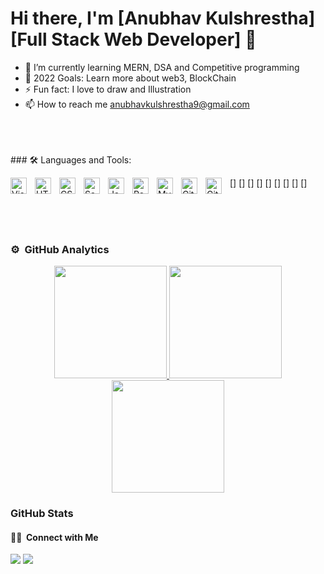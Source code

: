 # Hi there, I'm [Anubhav Kulshrestha][Full Stack Web Developer] 👋 

- 🌱 I’m currently learning MERN, DSA and Competitive programming
- 🥅 2022 Goals: Learn more about web3, BlockChain
- ⚡ Fun fact: I love to draw and Illustration
- 📫 How to reach me anubhavkulshrestha9@gmail.com


</br>
</br>
</br>
### 🛠 Languages and Tools: 

[<img align="left" alt="Visual Studio Code" width="26px" src="https://cdn.jsdelivr.net/gh/devicons/devicon/icons/vscode/vscode-original.svg" style="padding-right:10px;" />]
[<img align="left" alt="HTML5" width="26px" src="https://cdn.jsdelivr.net/gh/devicons/devicon/icons/html5/html5-original.svg" style="padding-right:10px;" />]
[<img align="left" alt="CSS3" width="26px" src="https://cdn.jsdelivr.net/gh/devicons/devicon/icons/css3/css3-original.svg" style="padding-right:10px;" />]
[<img align="left" alt="Sass" width="26px" src="https://cdn.jsdelivr.net/gh/devicons/devicon/icons/sass/sass-original.svg" style="padding-right:10px;" />]
[<img align="left" alt="JavaScript" width="26px" src="https://cdn.jsdelivr.net/gh/devicons/devicon/icons/javascript/javascript-original.svg" style="padding-right:10px;" />]
[<img align="left" alt="React" width="26px" src="https://cdn.jsdelivr.net/gh/devicons/devicon/icons/react/react-original.svg" style="padding-right:10px;" />]
[<img align="left" alt="MySQL" width="26px" src="https://cdn.jsdelivr.net/gh/devicons/devicon/icons/mysql/mysql-original.svg" style="padding-right:10px;" />]
[<img align="left" alt="Git" width="26px" src="https://cdn.jsdelivr.net/gh/devicons/devicon/icons/git/git-original.svg" style="padding-right:10px;" />]
[<img align="left" alt="GitHub" width="26px" src="https://user-images.githubusercontent.com/3369400/139447912-e0f43f33-6d9f-45f8-be46-2df5bbc91289.png" style="padding-right:10px;" />]

</br>
</br>
</br>
<!-- <details>
  <summary>:zap: Recent GitHub Activity</summary> -->
  
### ⚙️ &nbsp;GitHub Analytics

<p align="center">
<a href="https://github.com/anubhavkulshresthagit">
  <img height="180em" src="https://github-readme-stats-eight-theta.vercel.app/api?username=anubhavkulshresthagit&show_icons=true&theme=algolia&include_all_commits=true&count_private=true"/>
  <img height="180em" src="https://github-readme-stats-eight-theta.vercel.app/api/top-langs/?username=anubhavkulshresthagit&layout=compact&langs_count=8&theme=algolia"/>
  <img height="180em" src="https://github-readme-streak-stats.herokuapp.com/?user=anubhavkulshresthagit&theme=tokyonight"/>	
</a>
</p>




<!-- </details>

<details> -->
### GitHub Stats
<p>

#### 🤝🏻 &nbsp;Connect with Me

<a href="https://www.linkedin.com/in/anubhav-kulshrestha-b318521a6/"><img src="https://img.shields.io/badge/-anubhavkulshresthagit-0077B5?style=flat&logo=Linkedin&logoColor=white"/></a>
<a href="mailto:anubhavkulshrestha9@gmail.com"><img src="https://img.shields.io/badge/-anubhavkulshrestha9@gmail.com-D14836?style=flat&logo=Gmail&logoColor=white"></a>
</p>
<!-- <p align="center"><img align="center" src="https://github-readme-streak-stats.herokuapp.com/?user=UtkarshMishra12&" alt="UtkarshMishra12" /></p> -->

<!-- </details>
 -->

